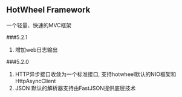 ## HotWheel Framework
一个轻量、快速的MVC框架

###5.2.1
1. 增加web日志输出

###5.2.0
1. HTTP异步接口收敛为一个标准接口, 支持hotwheel默认的NIO框架和HttpAsyncClient
2. JSON 默认的解析器支持由FastJSON提供底层技术